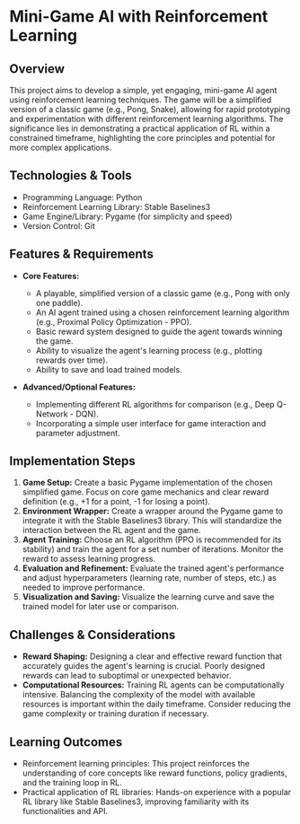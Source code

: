 # Mini-Game AI with Reinforcement Learning

## Overview

This project aims to develop a simple, yet engaging, mini-game AI agent using reinforcement learning techniques. The game will be a simplified version of a classic game (e.g., Pong, Snake), allowing for rapid prototyping and experimentation with different reinforcement learning algorithms.  The significance lies in demonstrating a practical application of RL within a constrained timeframe, highlighting the core principles and potential for more complex applications.

## Technologies & Tools

- Programming Language: Python
- Reinforcement Learning Library: Stable Baselines3
- Game Engine/Library: Pygame (for simplicity and speed)
- Version Control: Git


## Features & Requirements

- **Core Features:**
    - A playable, simplified version of a classic game (e.g., Pong with only one paddle).
    - An AI agent trained using a chosen reinforcement learning algorithm (e.g., Proximal Policy Optimization - PPO).
    - Basic reward system designed to guide the agent towards winning the game.
    - Ability to visualize the agent's learning process (e.g., plotting rewards over time).
    - Ability to save and load trained models.

- **Advanced/Optional Features:**
    - Implementing different RL algorithms for comparison (e.g., Deep Q-Network - DQN).
    - Incorporating a simple user interface for game interaction and parameter adjustment.


## Implementation Steps

1. **Game Setup:** Create a basic Pygame implementation of the chosen simplified game.  Focus on core game mechanics and clear reward definition (e.g., +1 for a point, -1 for losing a point).
2. **Environment Wrapper:** Create a wrapper around the Pygame game to integrate it with the Stable Baselines3 library. This will standardize the interaction between the RL agent and the game.
3. **Agent Training:** Choose an RL algorithm (PPO is recommended for its stability) and train the agent for a set number of iterations. Monitor the reward to assess learning progress.
4. **Evaluation and Refinement:** Evaluate the trained agent's performance and adjust hyperparameters (learning rate, number of steps, etc.) as needed to improve performance.
5. **Visualization and Saving:** Visualize the learning curve and save the trained model for later use or comparison.


## Challenges & Considerations

- **Reward Shaping:** Designing a clear and effective reward function that accurately guides the agent's learning is crucial.  Poorly designed rewards can lead to suboptimal or unexpected behavior.
- **Computational Resources:** Training RL agents can be computationally intensive.  Balancing the complexity of the model with available resources is important within the daily timeframe.  Consider reducing the game complexity or training duration if necessary.


## Learning Outcomes

- Reinforcement learning principles:  This project reinforces the understanding of core concepts like reward functions, policy gradients, and the training loop in RL.
- Practical application of RL libraries:  Hands-on experience with a popular RL library like Stable Baselines3, improving familiarity with its functionalities and API.

